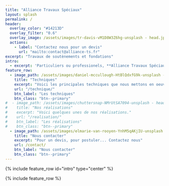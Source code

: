 ```yaml
---
title: "Alliance Travaux Spéciaux"
layout: splash
permalink: /
header:
  overlay_color: "#14213D"
  overlay_filter: "0.6"
  overlay_image: /assets/images/tr-davis-vM1D8W3Z6hg-unsplash - head.jpg
  actions:
    - label: "Contactez nous pour un devis"
      url: "mailto:contact@alliance-ts.fr"
excerpt: "Travaux de soutènements et fondations"
intro: 
  - excerpt: 'Particuliers ou professionels, **Alliance Travaux Spéciaux**, réalise vos travaux de soutènements et de fondations.'
feature_row:
  - image_path: /assets/images/daniel-mccullough-HtBlQdxfG9k-unsplash - head.jpg
    title: "Techniques"
    excerpt: "Voici les principales techniques que nous mettons en oeuvre."
    url: "/technique/"
    btn_label: "Les techniques"
    btn_class: "btn--primary"
#  - image_path: /assets/images/chuttersnap-NMrUtSA7094-unsplash - head.jpg
#    title: "Nos réalisations"
#    excerpt: "Voici quelques unes de nos réalisations."
#    url: "/realisation/"
#    btn_label: "Les réalisations"
#    btn_class: "btn--primary"
  - image_path: /assets/images/elmarie-van-rooyen-YnhM5qAKjIU-unsplash - head.jpg
    title: "Nous contacter"
    excerpt: "Pour un devis, pour postuler... Contactez nous"
    url: /contact/
    btn_label: "Nous contacter"
    btn_class: "btn--primary"
---
```


{% include feature_row id="intro" type="center" %}

{% include feature_row %}
